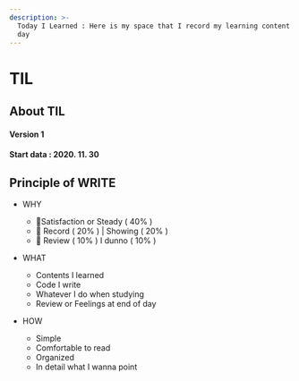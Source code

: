 ```yaml
---
description: >-
  Today I Learned : Here is my space that I record my learning content day by
  day
---
```


# TIL

## About TIL

#### Version 1 

#### Start data : 2020. 11. 30

## Principle of WRITE

* WHY

  * 🥇Satisfaction or Steady \( 40% \)
  * 🥈 Record \( 20% \) \| Showing \( 20% \)
  * 🥉 Review \( 10% \) I dunno \( 10% \)

* WHAT

  * Contents I learned
  * Code I write
  * Whatever I do when studying
  * Review or Feelings at end of day

* HOW
  * Simple
  * Comfortable to read
  * Organized
  * In detail what I wanna point 



